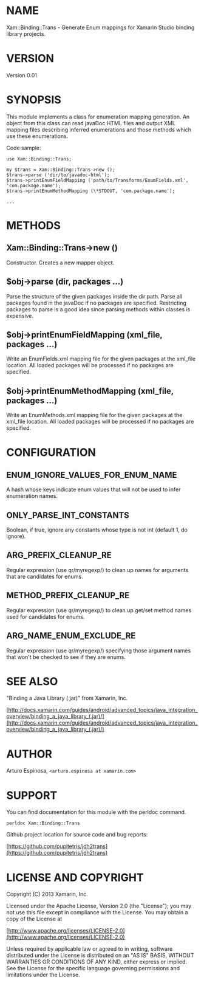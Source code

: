 # NAME

Xam::Binding::Trans - Generate Enum mappings for Xamarin Studio binding library projects.

# VERSION

Version 0.01

# SYNOPSIS

This module implements a class for enumeration mapping generation. An object 
from this class can read javaDoc HTML files and output XML mapping files
describing inferred enumerations and those methods which use these enumerations.

Code sample:

    use Xam::Binding::Trans;

    my $trans = Xam::Binding::Trans->new ();
    $trans->parse ('dir/to/javadoc-html');
    $trans->printEnumFieldMapping ('path/to/Transforms/EnumFields.xml', 'com.package.name');
    $trans->printEnumMethodMapping (\*STDOUT, 'com.package.name');

    ...

# METHODS

## Xam::Binding::Trans->new ()

Constructor. Creates a new mapper object.

## $obj->parse (dir, packages ...)

Parse the structure of the given packages inside the dir path. Parse all packages found in the javaDoc
if no packages are specified. Restricting packages to parse is a good idea since parsing methods
within classes is expensive.

## $obj->printEnumFieldMapping (xml\_file, packages ...)

Write an EnumFields.xml mapping file for the given packages at the xml\_file location. All loaded packages
will be processed if no packages are specified.

## $obj->printEnumMethodMapping (xml\_file, packages ...)

Write an EnumMethods.xml mapping file for the given packages at the xml\_file location. All loaded packages
will be processed if no packages are specified.

# CONFIGURATION

## ENUM\_IGNORE\_VALUES\_FOR\_ENUM\_NAME

A hash whose keys indicate enum values that will not be used to infer enumeration names.

## ONLY\_PARSE\_INT\_CONSTANTS

Boolean, if true, ignore any constants whose type is not int (default 1, do ignore).

## ARG\_PREFIX\_CLEANUP\_RE

Regular expression (use qr/myregexp/) to clean up names for arguments that are candidates for enums.

## METHOD\_PREFIX\_CLEANUP\_RE

Regular expression (use qr/myregexp/) to clean up get/set method names used for candidates for enums.

## ARG\_NAME\_ENUM\_EXCLUDE\_RE

Regular expression (use qr/myregexp/) specifying those argument names that won't be checked to see if they are enums.

# SEE ALSO

"Binding a Java Library (.jar)" from Xamarin, Inc.

[http://docs.xamarin.com/guides/android/advanced_topics/java_integration_overview/binding_a_java_library_(.jar)/](http://docs.xamarin.com/guides/android/advanced_topics/java_integration_overview/binding_a_java_library_(.jar)/)

# AUTHOR

Arturo Espinosa, `<arturo.espinosa at xamarin.com>`

# SUPPORT

You can find documentation for this module with the perldoc command.

	perldoc Xam::Binding::Trans

Github project location for source code and bug reports:

[https://github.com/pupitetris/jdh2trans](https://github.com/pupitetris/jdh2trans)

# LICENSE AND COPYRIGHT

Copyright (C) 2013 Xamarin, Inc.

Licensed under the Apache License, Version 2.0 (the "License");
you may not use this file except in compliance with the License.
You may obtain a copy of the License at

[http://www.apache.org/licenses/LICENSE-2.0](http://www.apache.org/licenses/LICENSE-2.0)

Unless required by applicable law or agreed to in writing, software
distributed under the License is distributed on an "AS IS" BASIS,
WITHOUT WARRANTIES OR CONDITIONS OF ANY KIND, either express or implied.
See the License for the specific language governing permissions and
limitations under the License.


